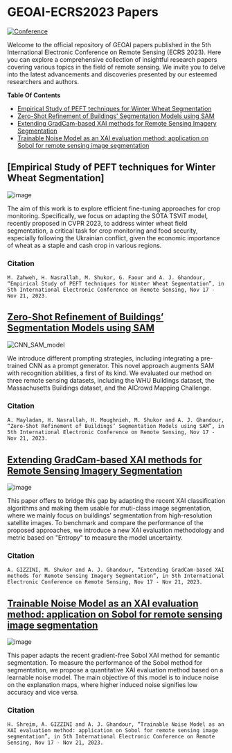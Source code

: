 # GEOAI-ECRS2023 Papers  

[![Conference](https://img.shields.io/badge/ECRS-Conference-brightgreen)](https://ecrs2023.sciforum.net/)

Welcome to the official repository of GEOAI papers published in the 5th International Electronic Conference on Remote Sensing (ECRS 2023). Here you can explore a comprehensive collection of insightful research papers covering various topics in the field of remote sensing. We invite you to delve into the latest advancements and discoveries presented by our esteemed researchers and authors.

**Table Of Contents**
* [Empirical Study of PEFT techniques for Winter Wheat Segmentation](#image-captioning)
* [Zero-Shot Refinement of Buildings’ Segmentation Models using SAM](#text-image-retrieval)
* [Extending GradCam-based XAI methods for Remote Sensing Imagery Segmentation](#visual-grounding)
* [Trainable Noise Model as an XAI evaluation method: application on Sobol for remote sensing image segmentation](#visual-question-answering)


## [Empirical Study of PEFT techniques for Winter Wheat Segmentation]

![image](https://github.com/geoaigroup/GEOAI-ECRS2023/assets/74465885/8a6569e8-a987-4457-8d5c-3ee6a5d34a72)

The aim of this work is to explore efficient fine-tuning approaches for crop monitoring. Specifically, we focus on adapting the SOTA TSViT model, recently proposed in CVPR 2023, to address winter wheat field segmentation, a critical task for crop monitoring and food security, especially following the Ukrainian conflict, given the economic importance of wheat as a staple and cash crop in various regions. 

### Citation

```
M. Zahweh, H. Nasrallah, M. Shukor, G. Faour and A. J. Ghandour, “Empirical Study of PEFT techniques for Winter Wheat Segmentation”, in 5th International Electronic Conference on Remote Sensing, Nov 17 - Nov 21, 2023.  
```

## [Zero-Shot Refinement of Buildings’ Segmentation Models using SAM](https://geogroup.ai/publication/2023ecrs_zeroshotsam/2023ECRS_ZeroShotSAM.pdf)

![CNN_SAM_model](https://github.com/geoaigroup/GEOAI-ECRS2023/assets/74465885/ef2940ca-2998-43a5-943b-2dbc4461004f)

We introduce different prompting strategies, including integrating a pre-trained CNN as a prompt generator. This novel approach augments SAM with recognition abilities, a first of its kind. We evaluated our method on three remote sensing datasets, including the WHU Buildings dataset, the Massachusetts Buildings dataset, and the AICrowd Mapping Challenge.

### Citation
```
A. Mayladan, H. Nasrallah, H. Moughnieh, M. Shukor and A. J. Ghandour, “Zero-Shot Refinement of Buildings’ Segmentation Models using SAM”, in 5th International Electronic Conference on Remote Sensing, Nov 17 - Nov 21, 2023.  
```

## [Extending GradCam-based XAI methods for Remote Sensing Imagery Segmentation](https://geogroup.ai/publication/2023ecrs_camentropy/2023ECRS_CAMEntropy.pdf)

![image](https://github.com/geoaigroup/GEOAI-ECRS2023/assets/74465885/3e224412-9ac5-47f9-8917-95fc74ac5ab6)

This paper offers to bridge this gap by adapting the recent XAI classification algorithms and making them usable for muti-class image segmentation, where we mainly focus on buildings’ segmentation from high-resolution satellite images. To benchmark and compare the performance of the proposed approaches, we introduce a new XAI evaluation methodology and metric based on "Entropy" to measure the model uncertainty.

### Citation
```
A. GIZZINI, M. Shukor and A. J. Ghandour, “Extending GradCam-based XAI methods for Remote Sensing Imagery Segmentation”, in 5th International Electronic Conference on Remote Sensing, Nov 17 - Nov 21, 2023.  
```

## [Trainable Noise Model as an XAI evaluation method: application on Sobol for remote sensing image segmentation](https://geogroup.ai/publication/2023ecrs_noisesobol/2023ECRS_NoiseSobol.pdf)
![image](https://github.com/geoaigroup/GEOAI-ECRS2023/assets/74465885/8a0dca1a-989d-4c44-9bab-edb742d0b51a)

This paper adapts the recent gradient-free Sobol XAI method for semantic segmentation. To measure the performance of the Sobol method for segmentation, we propose a quantitative XAI evaluation method based on a learnable noise model. The main objective of this model is to induce noise on the explanation maps, where higher induced noise signifies low accuracy and vice versa. 

### Citation
```
H. Shreim, A. GIZZINI and A. J. Ghandour, “Trainable Noise Model as an XAI evaluation method: application on Sobol for remote sensing image segmentation”, in 5th International Electronic Conference on Remote Sensing, Nov 17 - Nov 21, 2023.  
```

